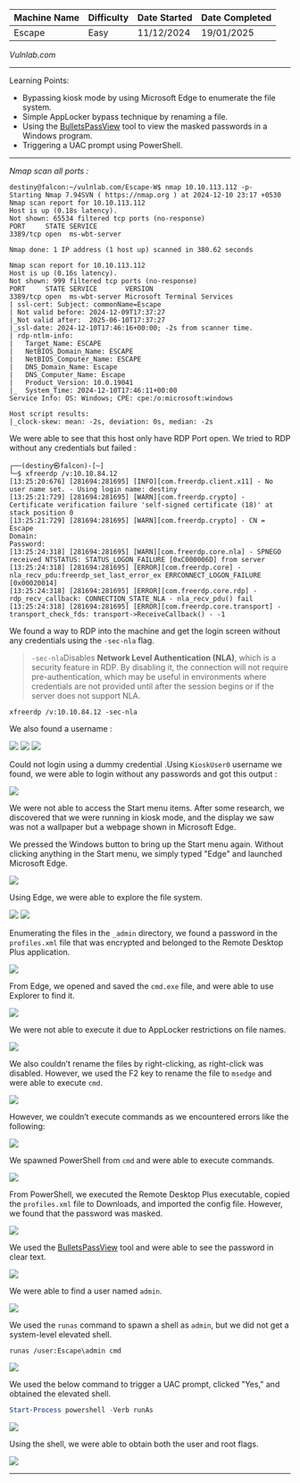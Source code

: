 
| Machine Name | Difficulty | Date Started | Date Completed |
| ------------ | ---------- | ------------ | -------------- |
| Escape       | Easy       | 11/12/2024   | 19/01/2025     |
*Vulnlab.com* 

---

Learning Points:
- Bypassing kiosk mode by using Microsoft Edge to enumerate the file system.
- Simple AppLocker bypass technique by renaming a file.
- Using the [BulletsPassView](https://www.nirsoft.net/utils/bullets_password_view.html#google_vignette) tool to view the masked passwords in a Windows program.
- Triggering a UAC prompt using PowerShell.

---

*Nmap scan all ports :*
```
destiny@falcon:~/vulnlab.com/Escape-W$ nmap 10.10.113.112 -p-                      
Starting Nmap 7.94SVN ( https://nmap.org ) at 2024-12-10 23:17 +0530
Nmap scan report for 10.10.113.112
Host is up (0.18s latency).
Not shown: 65534 filtered tcp ports (no-response)
PORT     STATE SERVICE
3389/tcp open  ms-wbt-server

Nmap done: 1 IP address (1 host up) scanned in 380.62 seconds
```

```
Nmap scan report for 10.10.113.112
Host is up (0.16s latency).
Not shown: 999 filtered tcp ports (no-response)
PORT     STATE SERVICE       VERSION
3389/tcp open  ms-wbt-server Microsoft Terminal Services
| ssl-cert: Subject: commonName=Escape
| Not valid before: 2024-12-09T17:37:27
|_Not valid after:  2025-06-10T17:37:27
|_ssl-date: 2024-12-10T17:46:16+00:00; -2s from scanner time.
| rdp-ntlm-info: 
|   Target_Name: ESCAPE
|   NetBIOS_Domain_Name: ESCAPE
|   NetBIOS_Computer_Name: ESCAPE
|   DNS_Domain_Name: Escape
|   DNS_Computer_Name: Escape
|   Product_Version: 10.0.19041
|_  System_Time: 2024-12-10T17:46:11+00:00
Service Info: OS: Windows; CPE: cpe:/o:microsoft:windows

Host script results:
|_clock-skew: mean: -2s, deviation: 0s, median: -2s
```

We were able to see that this host only have RDP Port open. We tried to RDP without any credentials but failed :

```
┌──(destiny㉿falcon)-[~]
└─$ xfreerdp /v:10.10.84.12
[13:25:20:676] [281694:281695] [INFO][com.freerdp.client.x11] - No user name set. - Using login name: destiny
[13:25:21:729] [281694:281695] [WARN][com.freerdp.crypto] - Certificate verification failure 'self-signed certificate (18)' at stack position 0
[13:25:21:729] [281694:281695] [WARN][com.freerdp.crypto] - CN = Escape
Domain:   
Password: 
[13:25:24:318] [281694:281695] [WARN][com.freerdp.core.nla] - SPNEGO received NTSTATUS: STATUS_LOGON_FAILURE [0xC000006D] from server
[13:25:24:318] [281694:281695] [ERROR][com.freerdp.core] - nla_recv_pdu:freerdp_set_last_error_ex ERRCONNECT_LOGON_FAILURE [0x00020014]
[13:25:24:318] [281694:281695] [ERROR][com.freerdp.core.rdp] - rdp_recv_callback: CONNECTION_STATE_NLA - nla_recv_pdu() fail
[13:25:24:318] [281694:281695] [ERROR][com.freerdp.core.transport] - transport_check_fds: transport->ReceiveCallback() - -1
```

We found a way to RDP into the machine and get the login screen without any credentials using the `-sec-nla` flag. 

> `-sec-nla`Disables **Network Level Authentication (NLA)**, which is a security feature in RDP. By disabling it, the connection will not require pre-authentication, which may be useful in environments where credentials are not provided until after the session begins or if the server does not support NLA.

```
xfreerdp /v:10.10.84.12 -sec-nla
```

We also found a username :

<img src="attachments/2630a205f1b5886dbb6a92abb1511205.png" />

<img src="attachments/98b6b00b5f98be75fd6265e9bf6344ba.png" />

<img src="attachments/10e62cd8ddd2b93ee2c2d64efb9472d3.png" />

Could not login using a dummy credential .Using `KioskUser0` username we found, we were able to login without any passwords and got this output :

<img src="attachments/2377c5dfb703d90cecb3f78831e285f4.png" />

We were not able to access the Start menu items. After some research, we discovered that we were running in kiosk mode, and the display we saw was not a wallpaper but a webpage shown in Microsoft Edge.

We pressed the Windows button to bring up the Start menu again. Without clicking anything in the Start menu, we simply typed "Edge" and launched Microsoft Edge.

<img src="attachments/4b8b973b54d2e5c813603d707f5cf2dd.png" />

Using Edge, we were able to explore the file system.

<img src="attachments/84463ea925c7a825d30792a389953526.png" />
<img src="attachments/dfd406af4083ba3cf8dee73dbebdc142.png" />

Enumerating the files in the `_admin` directory, we found a password in the `profiles.xml` file that was encrypted and belonged to the Remote Desktop Plus application.

<img src="attachments/1fa14188cc0792ddc06ae87c8c23e327.png" />

From Edge, we opened and saved the `cmd.exe` file, and were able to use Explorer to find it.

<img src="attachments/2fb444c46e92cd7ddd86f2a2dbe0ba91.png" />

We were not able to execute it due to AppLocker restrictions on file names.

<img src="attachments/0286d19cff465f623beeefd66171577e.png" />

We also couldn’t rename the files by right-clicking, as right-click was disabled. However, we used the F2 key to rename the file to `msedge` and were able to execute `cmd`.

<img src="attachments/ee9cf3b2805c0a83930732c59a2b0aae.png" />

However, we couldn’t execute commands as we encountered errors like the following:

<img src="attachments/968be050a3e284c7d5d6f9c65b9b1388.png" />

We spawned PowerShell from `cmd` and were able to execute commands.

<img src="attachments/826ceac6bbcbb2d95525783c82730076.png" />

From PowerShell, we executed the Remote Desktop Plus executable, copied the `profiles.xml` file to Downloads, and imported the config file. However, we found that the password was masked.

<img src="attachments/d3c54403f5b869d7e349f2520914b24b.png" />

We used the [BulletsPassView](https://www.nirsoft.net/utils/bullets_password_view.html#google_vignette) tool and were able to see the password in clear text.

<img src="attachments/c1098c94fa7f3c3ef56b1f1255a6e8e1.png" />

We were able to find a user named `admin`.

<img src="attachments/89831d25a75ccf6bb1fe6d62c92b4665.png" />

We used the `runas` command to spawn a shell as `admin`, but we did not get a system-level elevated shell.

```
runas /user:Escape\admin cmd
```

<img src="attachments/8bf62c82270c903645bc1e056b19c294.png" />

We used the below command to trigger a UAC prompt, clicked "Yes," and obtained the elevated shell.

```powershell
Start-Process powershell -Verb runAs
```

<img src="attachments/48a7c7186167e2c8c545966e730ac193.png" />

Using the shell, we were able to obtain both the user and root flags.

<img src="attachments/26c992eea32ceb7e8c6594c2530467d5.png" />

---